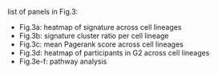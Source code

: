 list of panels in Fig.3:
-  Fig.3a: heatmap of signature across cell lineages
-  Fig.3b: signature cluster ratio per cell lineage
-  Fig.3c: mean Pagerank score across cell lineages
-  Fig.3d: heatmap of participants in G2 across cell lineages
-  Fig.3e-f: pathway analysis
